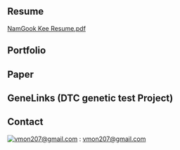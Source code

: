 ## Resume
[NamGook Kee Resume.pdf](https://github.com/user-attachments/files/18637653/KeeNamGook_resume.pdf)

## Portfolio

## Paper

## GeneLinks (DTC genetic test Project)

## Contact
[![vmon207@gmail.com](https://img.shields.io/badge/Gmail-d14836?style=flat-square&logo=Gmail&logoColor=white&link=mailto:vmon207@gmail.com)](mailto:vmon207@gmail.com) : vmon207@gmail.com 
